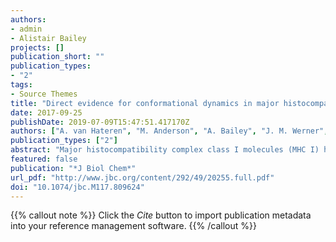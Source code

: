 ```yaml
---
authors:
- admin
- Alistair Bailey
projects: []
publication_short: ""
publication_types:
- "2"
tags:
- Source Themes
title: "Direct evidence for conformational dynamics in major histocompatibility complex class I molecules"
date: 2017-09-25
publishDate: 2019-07-09T15:47:51.417170Z
authors: ["A. van Hateren", "M. Anderson", "A. Bailey", "J. M. Werner", "P. Skipp", "T. Elliott"]
publication_types: ["2"]
abstract: "Major histocompatibility complex class I molecules (MHC I) help protect jawed vertebrates by binding and presenting immunogenic peptides to cytotoxic T lymphocytes. Peptides are selected from a large diversity present in the endoplasmic reticulum. However, only a limited number of peptides complement the polymorphic MHC specificity determining pockets in a way that leads to high-affinity peptide binding and efficient antigen presentation. MHC I molecules possess an intrinsic ability to discriminate between peptides, which varies in efficiency between allotypes, but the mechanism of selection is unknown. Elucidation of the selection mechanism is likely to benefit future immune-modulatory therapies. Evidence suggests peptide selection involves transient adoption of alternative, presumably higher energy conformations than native peptide–MHC complexes. However, the instability of peptide-receptive MHC molecules has hindered characterization of such conformational plasticity. To investigate the dynamic nature of MHC, we refolded MHC proteins with peptides that can be hydrolyzed by UV light and thus released. We compared the resultant peptide-receptive MHC molecules with non-hydrolyzed peptide-loaded MHC complexes by monitoring the exchange of hydrogen for deuterium in solution. We found differences in hydrogen–deuterium exchange between peptide-loaded and peptide-receptive molecules that were negated by the addition of peptide to peptide-receptive MHC molecules. Peptide hydrolysis caused significant increases in hydrogen–deuterium exchange in sub-regions of the peptide-binding domain and smaller increases elsewhere, including in the α3 domain and the non-covalently associated β2-microglobulin molecule, demonstrating long-range dynamic communication. Comparing two MHC allotypes revealed allotype-specific differences in hydrogen–deuterium exchange, consistent with the notion that MHC I plasticity underpins peptide selection. "
featured: false
publication: "*J Biol Chem*"
url_pdf: "http://www.jbc.org/content/292/49/20255.full.pdf"
doi: "10.1074/jbc.M117.809624"
---
```


{{% callout note %}}
Click the *Cite* button to import publication metadata into your reference management software.
{{% /callout %}}
